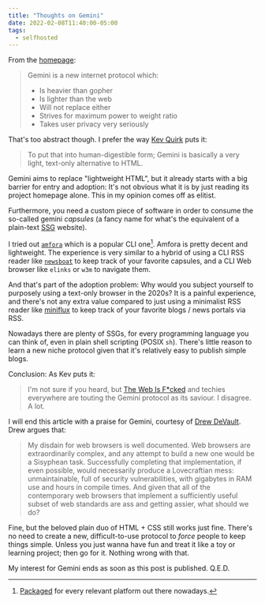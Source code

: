 ```yaml
---
title: "Thoughts on Gemini"
date: 2022-02-08T11:40:00-05:00
tags:
  - selfhosted
---
```


From the [homepage](https://gemini.circumlunar.space):

> Gemini is a new internet protocol which:
>
> - Is heavier than gopher
> - Is lighter than the web
> - Will not replace either
> - Strives for maximum power to weight ratio
> - Takes user privacy very seriously

That's too abstract though. I prefer the way [Kev Quirk](https://kevq.uk/gemini-isnt-the-solution-to-the-broken-web/) puts it:

> To put that into human-digestible form; Gemini is basically a very light, text-only alternative to HTML.

Gemini aims to replace "lightweight HTML", but it already starts with a big barrier for entry and adoption: It's not obvious what it is by just reading its project homepage alone. This in my opinion comes off as elitist.

Furthermore, you need a custom piece of software in order to consume the so-called gemini _capsules_ (a fancy name for what's the equivalent of a plain-text [SSG](https://jamstack.org/generators/) website).

I tried out [`amfora`](https://github.com/makeworld-the-better-one/amfora) which is a popular CLI one[^1]. Amfora is pretty decent and lightweight. The experience is very similar to a hybrid of using a CLI RSS reader like [`newsboat`](https://newsboat.org) to keep track of your favorite capsules, and a CLI Web browser like `elinks` or `w3m` to navigate them.

And that's part of the adoption problem: Why would you subject yourself to purposely using a text-only browser in the 2020s? It is a painful experience, and there's not any extra value compared to just using a minimalist RSS reader like [miniflux](https://miniflux.app) to keep track of your favorite blogs / news portals via RSS.

Nowadays there are plenty of SSGs, for every programming language you can think of, even in plain shell scripting (POSIX `sh`). There's little reason to learn a new niche protocol given that it's relatively easy to publish simple blogs.

Conclusion: As Kev puts it:

> I'm not sure if you heard, but [The Web Is F*cked](https://thewebisfucked.com) and techies everywhere are touting the Gemini protocol as its saviour. I disagree. A lot.

I will end this article with a praise for Gemini, courtesy of [Drew DeVault](https://drewdevault.com/2020/11/01/What-is-Gemini-anyway.html). Drew argues that:

> My disdain for web browsers is well documented. Web browsers are extraordinarily complex, and any attempt to build a new one would be a Sisyphean task. Successfully completing that implementation, if even possible, would necessarily produce a Lovecraftian mess: unmaintainable, full of security vulnerabilities, with gigabytes in RAM use and hours in compile times. And given that all of the contemporary web browsers that implement a sufficiently useful subset of web standards are ass and getting assier, what should we do?

Fine, but the beloved plain duo of HTML + CSS still works just fine. There's no need to create a new, difficult-to-use protocol to _force_ people to keep things simple. Unless you just wanna have fun and treat it like a toy or learning project; then go for it. Nothing wrong with that.

My interest for Gemini ends as soon as this post is published. Q.E.D.

[^1]: [Packaged](https://repology.org/project/amfora/versions) for every relevant platform out there nowadays.
